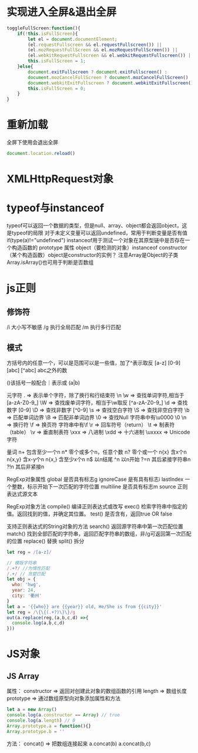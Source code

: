 # 实现进入全屏&退出全屏
```js
toggleFullScreen:function(){
    if(!this.isFullScreen){
        let el = document.documentElement;
        (el.requestFullscreen && el.requestFullscreen()) ||
        (el.mozRequestFullScreen && el.mozRequestFullScreen()) ||
        (el.webkitRequestFullscreen && el.webkitRequestFullscreen()) || (el.msRequestFullscreen && el.msRequestFullscreen());
        this.isFullScreen = 1;
    }else{
        document.exitFullscreen ? document.exitFullscreen() :
        document.mozCancelFullScreen ? document.mozCancelFullScreen() :
        document.webkitExitFullscreen ? document.webkitExitFullscreen() : '';
        this.isFullScreen = 0;
    }
}
```

# 重新加载
全屏下使用会退出全屏
```js
document.location.reload()
```

# XMLHttpRequest对象

# typeof与instanceof
typeof可以返回一个数据的类型，但是null、array、object都会返回object，这是typeof的局限
对于未定义变量可以返回undefined，常用于判断变量是否有值if(type(a)!="undefined")
instanceof用于测试一个对象在其原型链中是否存在一个构造函数的 prototype 属性 
object（要检测的对象）instanceof constructor（某个构造函数）object是constructor的实例？
注意Array是Object的子类
Array.isArray()也可用于判断是否数组


# js正则
## 修饰符
/i 大小写不敏感
/g 执行全局匹配
/m 执行多行匹配

## 模式
方括号内的任意一个，可以是范围可以是一些值，加了^表示取反
[a-z]
[0-9]
[abc]
[^abc] abc之外的数

()该括号一般配合｜表示或
(a|b)

元字符
. => 表示单个字符，除了换行和行结束符 \n
\w => 查找单词字符,相当于 [a-zA-Z0-9_]
\W => 查找废单词字符，相当于\w取反 [^a-zA-Z0-9_]
\d => 查找数字 [0-9]
\D => 查找非数字 [^0-9]
\s => 查找空白字符
\S => 查找非空白字符
\b => 匹配单词边界
\B => 匹配非单词边界
\0 => 查找Null 字符串中有\u0000 \0
\n => 换行符
\f => 换页符 字符串中有\f
\r => 回车符号（return）
\t => 制表符（table）
\v => 垂直制表符
\xxx => 八进制
\xdd => 十六进制
\uxxxx => Unicode字符

量词
n+ 包含至少一个n
n* 零个或多个n，任意个数
n? 零个或一个 
n{x} 含x个n
n{x,y} 含x-y个n
n{x,} 含至少x个n
n$ 以n结尾
^n 以n开始
?=n 其后紧接字符串n
?!n 其后非紧接n

RegExp对象属性
global 是否具有标志g
ignoreCase 是有具有标志i
lastIndex 一个整数，标示开始下一次匹配的字符位置
multiline 是否具有标志m
source 正则表达式源文本

RegExp对象方法
compile() 编译正则表达式或改写
exec() 检索字符串中指定的值。返回找到的值，并确定其位置。
test() 是否含有，返回true OR false

支持正则表达式的String对象的方法
search() 返回源字符串中第一次匹配位置
match() 找到全部匹配的字符串，返回匹配字符串的数组，非/g可返回第一次匹配的位置
replace() 替换
split() 拆分
```js
let reg = /[a-z]/

// 模版字符串
/.+?/ //为惰性匹配
/.+/ // 贪婪匹配
let obj = {
  who: 'hwg',
  year: 24,
  city: '衢州'
}
let a = '{{who}} are {{year}} old, He/She is from {{city}}'
let reg = /\{\{(.+?)\}\}/g
out(a.replace(reg,(a,b,c,d) =>{
  console.log(a,b,c,d)
}))
```


# JS对象
## JS Array
属性：
constructor   => 返回对创建此对象的数组函数的引用
length        => 数组长度
prototype     => 通过数组原型向对象添加属性和方法
```js
let a = new Array()
console.log(a.constructor == Array) // true
console.log(a.length) // 0
Array.prototype.a = function(){}
Array.prototype.b = ''
```

方法：
concat()   =>  把数组连接起来 a.concat(b)  a.concat(b,c)